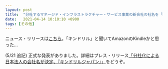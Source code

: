 ```yaml
---
layout: post
title:  "分社するマネージド・インフラストラクチャー・サービス事業の新会社の社名を「Kyndryl」と発表"
date:   2021-04-14 10:10:10 +0900
tags: [その他]
---
```

ニュース・リリースは[こちら](https://jp.newsroom.ibm.com/2021-04-12-New-company-and-new-president-decided)。「キンドリル」と聞いてAmazonのKindleかと思った…

(5/21 追記) 正式な発表がありました。詳細はプレス・リリース[「分社化による日本法人の会社名が決定、『キンドリルジャパン』」](https://jp.newsroom.ibm.com/2021-05-19-The-company-name-of-the-Japanese-corporation-was-decided-by-the-spin-off-Kindrill-Japan)をどうぞ。
